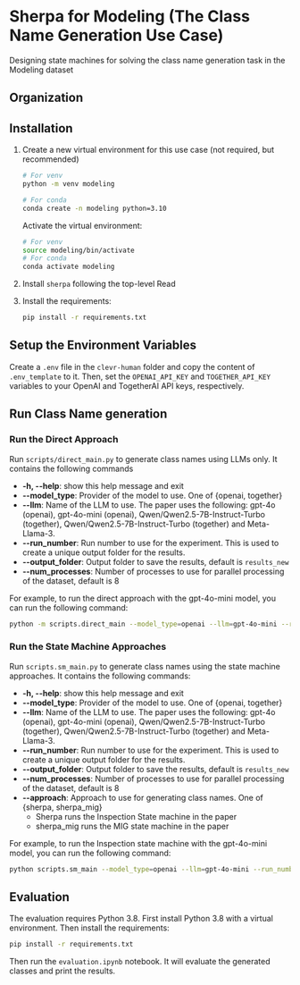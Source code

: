 # Sherpa for Modeling (The Class Name Generation Use Case)
Designing state machines for solving the class name generation task in the Modeling dataset

## Organization

## Installation
1. Create a new virtual environment for this use case (not required, but recommended)

   ```bash
   # For venv
   python -m venv modeling

   # For conda
   conda create -n modeling python=3.10
   ```

   Activate the virtual environment:

   ```bash
   # For venv
   source modeling/bin/activate
   # For conda
   conda activate modeling
   ```

2. Install `sherpa` following the top-level Read
3. Install the requirements:
   ```bash
   pip install -r requirements.txt
   ```

## Setup the Environment Variables
Create a `.env` file in the `clevr-human` folder and copy the content of `.env_template` to it. Then, set the `OPENAI_API_KEY` and `TOGETHER_API_KEY` variables to your OpenAI and TogetherAI API keys, respectively.

## Run Class Name generation
### Run the Direct Approach
Run `scripts/direct_main.py` to generate class names using LLMs only. It contains the following commands

* **-h, --help**: show this help message and exit
* **--model_type**: Provider of the model to use. One of {openai, together}
* **--llm**: Name of the LLM to use. The paper uses the following: gpt-4o (openai), gpt-4o-mini (openai), Qwen/Qwen2.5-7B-Instruct-Turbo (together), Qwen/Qwen2.5-7B-Instruct-Turbo (together) and Meta-Llama-3.
* **--run_number**: Run number to use for the experiment. This is used to create a unique output folder for the results.
* **--output_folder**: Output folder to save the results, default is `results_new`
* **--num_processes**: Number of processes to use for parallel processing of the dataset, default is 8

For example, to run the direct approach with the gpt-4o-mini model, you can run the following command:

```bash
python -m scripts.direct_main --model_type=openai --llm=gpt-4o-mini --run_number 1 --num_processes 1
```

### Run the State Machine Approaches
Run `scripts.sm_main.py` to generate class names using the state machine approaches. It contains the following commands:
* **-h, --help**: show this help message and exit
* **--model_type**: Provider of the model to use. One of {openai, together}
* **--llm**: Name of the LLM to use. The paper uses the following: gpt-4o (openai), gpt-4o-mini (openai), Qwen/Qwen2.5-7B-Instruct-Turbo (together), Qwen/Qwen2.5-7B-Instruct-Turbo (together) and Meta-Llama-3.
* **--run_number**: Run number to use for the experiment. This is used to create a unique output folder for the results.
* **--output_folder**: Output folder to save the results, default is `results_new`
* **--num_processes**: Number of processes to use for parallel processing of the dataset, default is 8
* **--approach**: Approach to use for generating class names. One of {sherpa, sherpa_mig}
    * Sherpa runs the Inspection State machine in the paper
    * sherpa_mig runs the MIG state machine in the paper


For example, to run the Inspection state machine with the gpt-4o-mini model, you can run the following command:
```bash
python scripts.sm_main --model_type=openai --llm=gpt-4o-mini --run_number 1 --approach sherpa
```

## Evaluation
The evaluation requires Python 3.8. First install Python 3.8 with a virtual environment. Then install the requirements:
```bash
pip install -r requirements.txt
```

Then run the `evaluation.ipynb` notebook. It will evaluate the generated classes and print the results. 